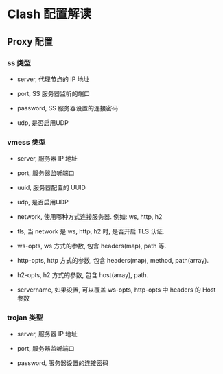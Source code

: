 # Clash 配置解读

## Proxy 配置

### ss 类型

- server, 代理节点的 IP 地址

- port, SS 服务器监听的端口

- password, SS 服务器设置的连接密码

- udp, 是否启用UDP

### vmess 类型

- server, 服务器 IP 地址

- port, 服务器监听端口

- uuid, 服务器配置的 UUID

- udp, 是否启用UDP

- network, 使用哪种方式连接服务器. 例如: ws, http, h2

- tls, 当 network 是 ws, http, h2 时, 是否开启 TLS 认证.

- ws-opts, ws 方式的参数, 包含 headers(map), path 等.

- http-opts, http 方式的参数, 包含 headers(map), method, path(array).

- h2-opts, h2 方式的参数, 包含 host(array), path.

- servername, 如果设置, 可以覆盖 ws-opts, http-opts 中 headers 的 Host 参数

### trojan 类型

- server, 服务器 IP 地址

- port, 服务器监听端口

- password, 服务器设置的连接密码
